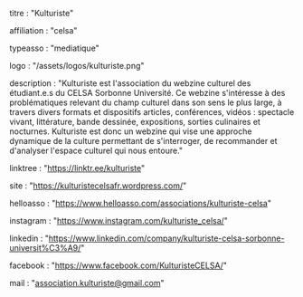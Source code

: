 titre : "Kulturiste"

affiliation : "celsa"

typeasso : "mediatique"

logo : "/assets/logos/kulturiste.png"

description : "Kulturiste est l'association du webzine culturel des étudiant.e.s du CELSA Sorbonne Université. Ce webzine s'intéresse à des problématiques relevant du champ culturel dans son sens le plus large, à travers divers formats et dispositifs articles, conférences, vidéos : spectacle vivant, littérature, bande dessinée, expositions, sorties culinaires et nocturnes. Kulturiste est donc un webzine qui vise une approche dynamique de la culture permettant de s'interroger, de recommander et d'analyser l'espace culturel qui nous entoure."

linktree : "https://linktr.ee/kulturiste"

site : "https://kulturistecelsafr.wordpress.com/"

helloasso : "https://www.helloasso.com/associations/kulturiste-celsa"

instagram : "https://www.instagram.com/kulturiste_celsa/"

linkedin : "https://www.linkedin.com/company/kulturiste-celsa-sorbonne-universit%C3%A9/"

facebook : "https://www.facebook.com/KulturisteCELSA/"

mail : "association.kulturiste@gmail.com"